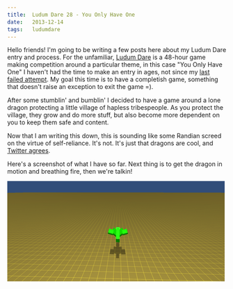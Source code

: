 ```yaml
---
title:  Ludum Dare 28 - You Only Have One
date:   2013-12-14
tags:   ludumdare
---
```


Hello friends! I'm going to be writing a few posts here about my Ludum Dare entry and process. For the unfamiliar, [Ludum Dare](http://www.ludumdare.com/compo/) is a 48-hour game making competition around a particular theme, in this case "You Only Have One" I haven't had the time to make an entry in ages, not since my [last failed attempt](/ld23-its-over-a-postmortem). My goal this time is to have a completish game, something that doesn't raise an exception to exit the game =). 

After some stumblin' and bumblin' I decided to have a game around a lone dragon protecting a little village of hapless tribespeople. As you protect the village, they grow and do more stuff, but also become more dependent on you to keep them safe and content.

Now that I am writing this down, this is sounding like some Randian screed on the virtue of self-reliance. It's not. It's just that dragons are cool, and [Twitter agrees](https://twitter.com/citizenparker/status/411861942567833600).

Here's a screenshot of what I have so far. Next thing is to get the dragon in motion and breathing fire, then we're talkin!

![](/images/2013-12-14-start.png)